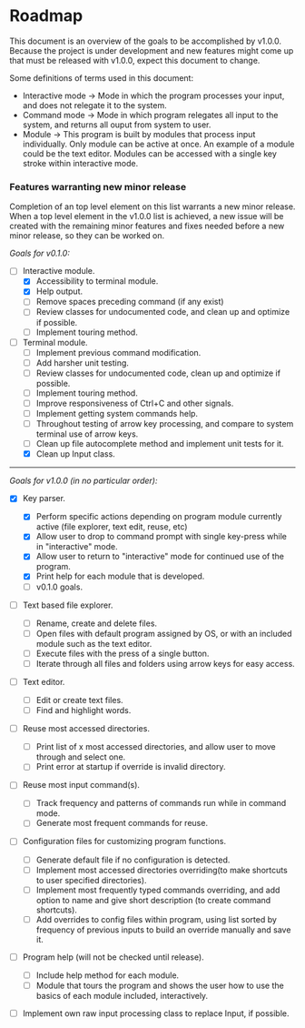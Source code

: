 # Roadmap

This document is an overview of the goals to be accomplished by v1.0.0. Because the project is under development and new features might come up that must be released with v1.0.0, expect this document to change.

Some definitions of terms used in this document:
* Interactive mode -> Mode in which the program processes your input, and does not relegate it to the system.
* Command mode -> Mode in which program relegates all input to the system, and returns all ouput from system to user.
* Module -> This program is built by modules that process input individually. Only module can be active at once. An example of a module could be the text editor. Modules can be accessed with a single key stroke within interactive mode.

### Features warranting new minor release

Completion of an top level element on this list warrants a new minor release. When a top level element in the v1.0.0 list is achieved, a new issue will be created with the remaining minor features and fixes needed before a new minor release, so they can be worked on.

*Goals for v0.1.0:*
* [ ] Interactive module.
  * [x] Accessibility to terminal module.
  * [x] Help output.
  * [ ] Remove spaces preceding command (if any exist)
  * [ ] Review classes for undocumented code, and clean up and optimize if possible.
  * [ ] Implement touring method.
* [ ] Terminal module.
  * [ ] Implement previous command modification.
  * [ ] Add harsher unit testing.
  * [ ] Review classes for undocumented code, clean up and optimize if possible.
  * [ ] Implement touring method.
  * [ ] Improve responsiveness of Ctrl+C and other signals.
  * [ ] Implement getting system commands help.
  * [ ] Throughout testing of arrow key processing, and compare to system terminal use of arrow keys.
  * [ ] Clean up file autocomplete method and implement unit tests for it.
  * [x] Clean up Input class.

---

 
*Goals for v1.0.0 (in no particular order):*
* [x] Key parser.
  * [x] Perform specific actions depending on program module currently active (file explorer, text edit, reuse, etc)
  * [x] Allow user to drop to command prompt with single key-press while in "interactive" mode.
  * [x] Allow user to return to "interactive" mode for continued use of the program.
  * [x] Print help for each module that is developed.
  * [ ] v0.1.0 goals.
* [ ] Text based file explorer.
  * [ ] Rename, create and delete files.
  * [ ] Open files with default program assigned by OS, or with an included module such as the text editor.
  * [ ] Execute files with the press of a single button.
  * [ ] Iterate through all files and folders using arrow keys for easy access.
* [ ] Text editor.
  * [ ] Edit or create text files.
  * [ ] Find and highlight words.
* [ ] Reuse most accessed directories.
  * [ ] Print list of x most accessed directories, and allow user to move through and select one.
  * [ ] Print error at startup if override is invalid directory.
* [ ] Reuse most input command(s).
  * [ ] Track frequency and patterns of commands run while in command mode.
  * [ ] Generate most frequent commands for reuse.
* [ ] Configuration files for customizing program functions.
  * [ ] Generate default file if no configuration is detected.
  * [ ] Implement most accessed directories overriding(to make shortcuts to user specified directories).
  * [ ] Implement most frequently typed commands overriding, and add option to name and give short description (to create command shortcuts).
  * [ ] Add overrides to config files within program, using list sorted by frequency of previous inputs to build an override manually and save it.
* [ ] Program help (will not be checked until release).
  * [ ] Include help method for each module.
  * [ ] Module that tours the program and shows the user how to use the basics of each module included, interactively.
* [ ] Implement own raw input processing class to replace Input, if possible.

